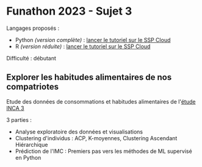 # Funathon 2023 - Sujet 3

Langages proposés :
- Python _(version complète)_ : [lancer le tutoriel sur le SSP Cloud](https://datalab.sspcloud.fr/launcher/ide/jupyter-python?autoLaunch=true&init.personalInit=«https%3A%2F%2Fraw.githubusercontent.com%2FInseeFrLab%2Ffunathon2023_sujet3%2Fmain%2Finit.sh»&init.personalInitArgs=«Python») 
- R _(version réduite)_ : [lancer le tutoriel sur le SSP Cloud](https://datalab.sspcloud.fr/launcher/ide/jupyter-r?autoLaunch=true&init.personalInit=«https%3A%2F%2Fraw.githubusercontent.com%2FInseeFrLab%2Ffunathon2023_sujet3%2Fmain%2Finit.sh»&init.personalInitArgs=«R») 

Difficulté : débutant

## Explorer les habitudes alimentaires de nos compatriotes

Etude des données de consommations et habitudes alimentaires de l'[étude INCA 3](https://www.data.gouv.fr/fr/datasets/donnees-de-consommations-et-habitudes-alimentaires-de-letude-inca-3/)

3 parties :
- Analyse exploratoire des données et visualisations
- Clustering d'individus : ACP, K-moyennes, Clustering Ascendant Hiérarchique
- Prédiction de l'IMC :  Premiers pas vers les méthodes de ML supervisé en Python
